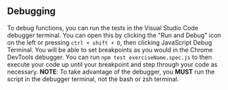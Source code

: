 ## Debugging

To debug functions, you can run the tests in the Visual Studio Code debugger terminal. You can open this by clicking the "Run and Debug" icon on the left or pressing `ctrl + shift + D`, then clicking JavaScript Debug Terminal. You will be able to set breakpoints as you would in the Chrome DevTools debugger. You can run `npm test exerciseName.spec.js` to then execute your code up until your breakpoint and step through your code as necessary. **NOTE**: To take advantage of the debugger, you **MUST** run the script in the debugger terminal, not the bash or zsh terminal.

##
